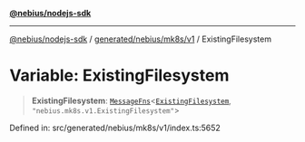 [**@nebius/nodejs-sdk**](../../../../../README.md)

---

[@nebius/nodejs-sdk](../../../../../README.md) / [generated/nebius/mk8s/v1](../README.md) / ExistingFilesystem

# Variable: ExistingFilesystem

> **ExistingFilesystem**: [`MessageFns`](../../../../../runtime/protos/core/interfaces/MessageFns.md)\<[`ExistingFilesystem`](../interfaces/ExistingFilesystem.md), `"nebius.mk8s.v1.ExistingFilesystem"`\>

Defined in: src/generated/nebius/mk8s/v1/index.ts:5652
